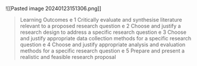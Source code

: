 ![[Pasted image 20240123151306.png]]
> Learning Outcomes e 1 Critically evaluate and synthesise literature relevant to a proposed research question e 2 Choose and justify a research design to address a specific research question e 3 Choose and justify appropriate data collection methods for a specific research question e 4 Choose and justify appropriate analysis and evaluation methods for a specific research question e 5 Prepare and present a realistic and feasible research proposal